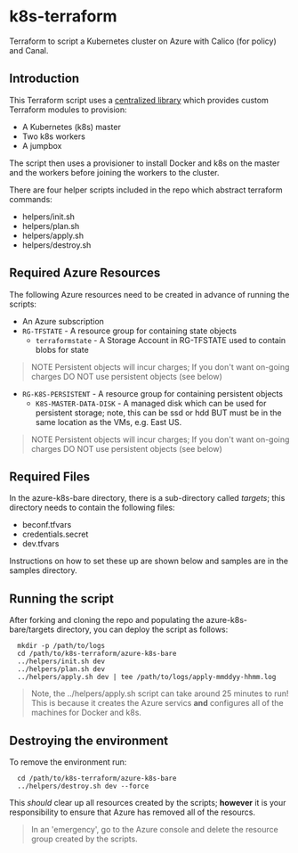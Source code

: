 # k8s-terraform
Terraform to script a Kubernetes cluster on Azure with Calico (for policy) and Canal.

## Introduction
This Terraform script uses a [centralized library](https://github.com/dsandersAzure/terraform-library) which provides custom Terraform modules to provision:

* A Kubernetes (k8s) master
* Two k8s workers
* A jumpbox

The script then uses a provisioner to install Docker and k8s on the master and the workers before joining the workers to the cluster.

There are four helper scripts included in the repo which abstract terraform commands:

* helpers/init.sh
* helpers/plan.sh
* helpers/apply.sh
* helpers/destroy.sh

## Required Azure Resources
The following Azure resources need to be created in advance of running the scripts:

* An Azure subscription
* `RG-TFSTATE` - A resource group for containing state objects
  * `terraformstate` - A Storage Account in RG-TFSTATE used to contain blobs for state
> NOTE Persistent objects will incur charges; If you don't want on-going charges DO NOT use persistent objects (see below)
* `RG-K8S-PERSISTENT` - A resource group for containing persistent objects
  * `K8S-MASTER-DATA-DISK` - A managed disk which can be used for persistent storage; note, this can be ssd or hdd BUT must be in the same location as the VMs, e.g. East US.
> NOTE Persistent objects will incur charges; If you don't want on-going charges DO NOT use persistent objects (see below)

## Required Files
In the azure-k8s-bare directory, there is a sub-directory called *targets*; this directory needs to contain the following files:

* beconf.tfvars
* credentials.secret
* dev.tfvars

Instructions on how to set these up are shown below and samples are in the samples directory.

## Running the script
After forking and cloning the repo and populating the azure-k8s-bare/targets directory, you can deploy the script as follows:

```
  mkdir -p /path/to/logs
  cd /path/to/k8s-terraform/azure-k8s-bare
  ../helpers/init.sh dev
  ../helpers/plan.sh dev
  ../helpers/apply.sh dev | tee /path/to/logs/apply-mmddyy-hhmm.log
```

> Note, the ../helpers/apply.sh script can take around 25 minutes to run! This is because it creates the Azure servics **and** configures all of the machines for Docker and k8s.

## Destroying the environment
To remove the environment run:

```
  cd /path/to/k8s-terraform/azure-k8s-bare
  ../helpers/destroy.sh dev --force
```

This *should* clear up all resources created by the scripts; **however** it is your responsibility to ensure that Azure has removed all of the resourcs.

> In an 'emergency', go to the Azure console and delete the resource group created by the scripts.